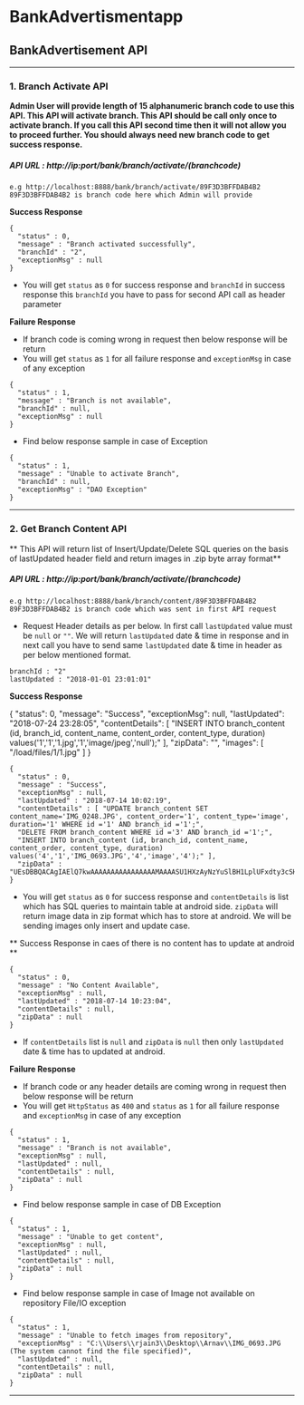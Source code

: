# BankAdvertismentapp

## BankAdvertisement API

---

### 1. Branch Activate API

**Admin User will provide length of 15 alphanumeric branch code to use this API. This API will activate branch. This API should be call only once to activate branch. If you call this API second time then it will not allow you to proceed further. You should always need new branch code to get success response.**

##### API URL  : http://ip:port/bank/branch/activate/(branchcode) 

```
e.g http://localhost:8888/bank/branch/activate/89F3D3BFFDAB4B2 
89F3D3BFFDAB4B2 is branch code here which Admin will provide  
```
**Success Response**

```
{
  "status" : 0,
  "message" : "Branch activated successfully",
  "branchId" : "2",
  "exceptionMsg" : null
}
```

* You will get `status` as `0` for success response and `branchId` in success response this `branchId` you have to pass for second API call as header parameter

**Failure Response**


* If branch code is coming wrong in request then below response will be return
* You will get `status` as `1` for all failure response and `exceptionMsg` in case of any exception

```
{
  "status" : 1,
  "message" : "Branch is not available",
  "branchId" : null,
  "exceptionMsg" : null
}
```

* Find below response sample in case of Exception

```
{
  "status" : 1,
  "message" : "Unable to activate Branch",
  "branchId" : null,
  "exceptionMsg" : "DAO Exception"
}
```

---
### 2. Get Branch Content API

** This API will return list of Insert/Update/Delete SQL queries on the basis of lastUpdated header field and return images in .zip byte array format**

##### API URL  : http://ip:port/bank/branch/activate/(branchcode) 

```
e.g http://localhost:8888/bank/branch/content/89F3D3BFFDAB4B2 
89F3D3BFFDAB4B2 is branch code which was sent in first API request  
```

* Request Header details as per below. In first call `lastUpdated` value must be `null` or `""`. We will return `lastUpdated` date & time in response and in next call you have to send same `lastUpdated` date & time in header as per below mentioned format.

```
branchId : "2" 
lastUpdated : "2018-01-01 23:01:01" 
```

**Success Response**

{
    "status": 0,
    "message": "Success",
    "exceptionMsg": null,
    "lastUpdated": "2018-07-24 23:28:05",
    "contentDetails": [
        "INSERT INTO branch_content (id, branch_id, content_name, content_order, content_type, duration) values('1','1','1.jpg','1','image/jpeg','null');"
    ],
    "zipData": "",
    "images": [
        "/load/files/1/1.jpg"
    ]
}

```
{
  "status" : 0,
  "message" : "Success",
  "exceptionMsg" : null,
  "lastUpdated" : "2018-07-14 10:02:19",
  "contentDetails" : [ "UPDATE branch_content SET content_name='IMG_0248.JPG', content_order='1', content_type='image', duration='1' WHERE id ='1' AND branch_id ='1';", 
  "DELETE FROM branch_content WHERE id ='3' AND branch_id ='1';", 
  "INSERT INTO branch_content (id, branch_id, content_name, content_order, content_type, duration) values('4','1','IMG_0693.JPG','4','image','4');" ],
  "zipData" : "UEsDBBQACAgIAElQ7kwAAAAAAAAAAAAAAAAMAAAASU1HXzAyNzYuSlBH1LplUFxdty3cSHAJ7pJAQnB3CxA8QIDg7tK4Nh4guEOA4A5BG3d3J7i7BWnoxp3L85znfd9zq07d+u73746qVXtU95xzz7Hm2muvXTWfF543WUglQVbmAICCAoABAACgANDgsAHwLwzpZQTDvf6bo7"
}
```

* You will get `status` as `0` for success response and `contentDetails` is list which has SQL queries to maintain table at android side. `zipData` will return image data in zip format which has to store at android. We will be sending images only insert and update case. 

** Success Response in caes of there is no content has to update at android **

```
{
  "status" : 0,
  "message" : "No Content Available",
  "exceptionMsg" : null,
  "lastUpdated" : "2018-07-14 10:23:04",
  "contentDetails" : null,
  "zipData" : null
}
```

* If `contentDetails` list is `null` and `zipData` is `null` then only `lastUpdated` date & time has to updated at android. 


**Failure Response**


* If branch code or any header details are coming wrong in request then below response will be return
* You will get `HttpStatus` as `400` and `status` as `1` for all failure response and `exceptionMsg` in case of any exception 

```
{
  "status" : 1,
  "message" : "Branch is not available",
  "exceptionMsg" : null,
  "lastUpdated" : null,
  "contentDetails" : null,
  "zipData" : null
}
```

* Find below response sample in case of DB Exception 

```
{
  "status" : 1,
  "message" : "Unable to get content",
  "exceptionMsg" : null,
  "lastUpdated" : null,
  "contentDetails" : null,
  "zipData" : null
}
```
* Find below response sample in case of Image not available on repository File/IO exception 

```
{
  "status" : 1,
  "message" : "Unable to fetch images from repository",
  "exceptionMsg" : "C:\\Users\\rjain3\\Desktop\\Arnav\\IMG_0693.JPG (The system cannot find the file specified)",
  "lastUpdated" : null,
  "contentDetails" : null,
  "zipData" : null
}
```
---